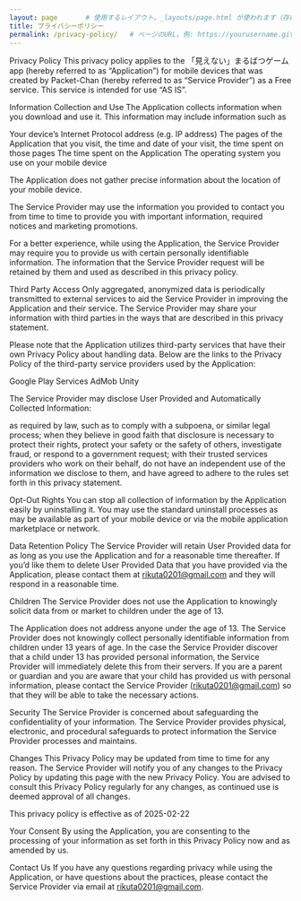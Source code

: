 ```yaml
---
layout: page       # 使用するレイアウト。_layouts/page.html が使われます（存在しない場合はテーマのデフォルトが適用されます）
title: プライバシーポリシー
permalink: /privacy-policy/   # ページのURL。例: https://yourusername.github.io/privacy-policy/
---
```


Privacy Policy This privacy policy applies to the 「見えない」まるばつゲーム app (hereby referred to as “Application”) for mobile devices that was created by Packet-Chan (hereby referred to as “Service Provider”) as a Free service. This service is intended for use “AS IS”.

Information Collection and Use The Application collects information when you download and use it. This information may include information such as

Your device’s Internet Protocol address (e.g. IP address) The pages of the Application that you visit, the time and date of your visit, the time spent on those pages The time spent on the Application The operating system you use on your mobile device

The Application does not gather precise information about the location of your mobile device.

The Service Provider may use the information you provided to contact you from time to time to provide you with important information, required notices and marketing promotions.

For a better experience, while using the Application, the Service Provider may require you to provide us with certain personally identifiable information. The information that the Service Provider request will be retained by them and used as described in this privacy policy.

Third Party Access Only aggregated, anonymized data is periodically transmitted to external services to aid the Service Provider in improving the Application and their service. The Service Provider may share your information with third parties in the ways that are described in this privacy statement.

Please note that the Application utilizes third-party services that have their own Privacy Policy about handling data. Below are the links to the Privacy Policy of the third-party service providers used by the Application:

Google Play Services AdMob Unity

The Service Provider may disclose User Provided and Automatically Collected Information:

as required by law, such as to comply with a subpoena, or similar legal process; when they believe in good faith that disclosure is necessary to protect their rights, protect your safety or the safety of others, investigate fraud, or respond to a government request; with their trusted services providers who work on their behalf, do not have an independent use of the information we disclose to them, and have agreed to adhere to the rules set forth in this privacy statement.

Opt-Out Rights You can stop all collection of information by the Application easily by uninstalling it. You may use the standard uninstall processes as may be available as part of your mobile device or via the mobile application marketplace or network.

Data Retention Policy The Service Provider will retain User Provided data for as long as you use the Application and for a reasonable time thereafter. If you’d like them to delete User Provided Data that you have provided via the Application, please contact them at rikuta0201@gmail.com and they will respond in a reasonable time.

Children The Service Provider does not use the Application to knowingly solicit data from or market to children under the age of 13.

The Application does not address anyone under the age of 13. The Service Provider does not knowingly collect personally identifiable information from children under 13 years of age. In the case the Service Provider discover that a child under 13 has provided personal information, the Service Provider will immediately delete this from their servers. If you are a parent or guardian and you are aware that your child has provided us with personal information, please contact the Service Provider (rikuta0201@gmail.com) so that they will be able to take the necessary actions.

Security The Service Provider is concerned about safeguarding the confidentiality of your information. The Service Provider provides physical, electronic, and procedural safeguards to protect information the Service Provider processes and maintains.

Changes This Privacy Policy may be updated from time to time for any reason. The Service Provider will notify you of any changes to the Privacy Policy by updating this page with the new Privacy Policy. You are advised to consult this Privacy Policy regularly for any changes, as continued use is deemed approval of all changes.

This privacy policy is effective as of 2025-02-22

Your Consent By using the Application, you are consenting to the processing of your information as set forth in this Privacy Policy now and as amended by us.

Contact Us If you have any questions regarding privacy while using the Application, or have questions about the practices, please contact the Service Provider via email at rikuta0201@gmail.com.